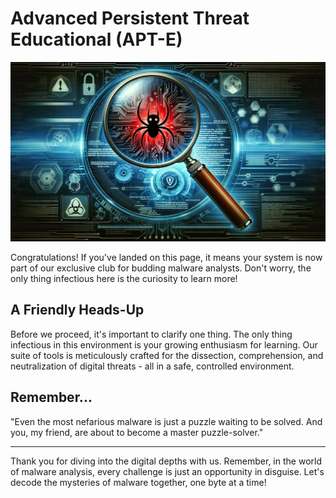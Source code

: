 # Advanced Persistent Threat Educational (APT-E)

![APT-E](https://raw.githubusercontent.com/ccdfir/apt/main/images/welcome.png)

Congratulations! If you've landed on this page, it means your system is now part of our exclusive club for budding malware analysts. Don't worry, the only thing infectious here is the curiosity to learn more!

## A Friendly Heads-Up

Before we proceed, it's important to clarify one thing. The only thing infectious in this environment is your growing enthusiasm for learning. Our suite of tools is meticulously crafted for the dissection, comprehension, and neutralization of digital threats - all in a safe, controlled environment.


## Remember...
"Even the most nefarious malware is just a puzzle waiting to be solved. And you, my friend, are about to become a master puzzle-solver."

---
Thank you for diving into the digital depths with us. Remember, in the world of malware analysis, every challenge is just an opportunity in disguise. Let's decode the mysteries of malware together, one byte at a time!
